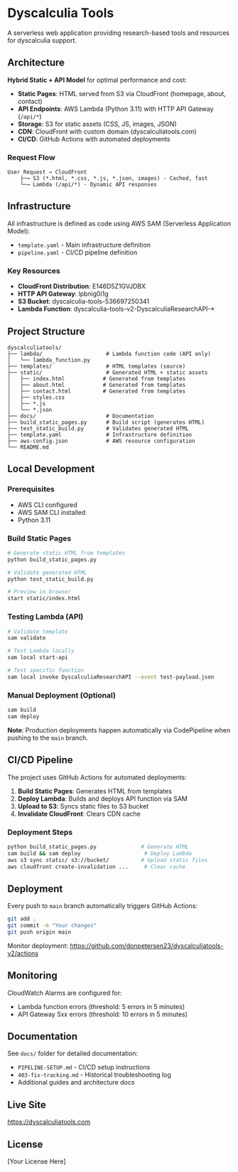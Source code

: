 # Dyscalculia Tools

A serverless web application providing research-based tools and resources for dyscalculia support.

## Architecture

**Hybrid Static + API Model** for optimal performance and cost:

- **Static Pages**: HTML served from S3 via CloudFront (homepage, about, contact)
- **API Endpoints**: AWS Lambda (Python 3.11) with HTTP API Gateway (`/api/*`)
- **Storage**: S3 for static assets (CSS, JS, images, JSON)
- **CDN**: CloudFront with custom domain (dyscalculiatools.com)
- **CI/CD**: GitHub Actions with automated deployments

### Request Flow
```
User Request → CloudFront
    ├─→ S3 (*.html, *.css, *.js, *.json, images) - Cached, fast
    └─→ Lambda (/api/*) - Dynamic API responses
```

## Infrastructure

All infrastructure is defined as code using AWS SAM (Serverless Application Model):

- `template.yaml` - Main infrastructure definition
- `pipeline.yaml` - CI/CD pipeline definition

### Key Resources

- **CloudFront Distribution**: E146D5Z1GVJDBX
- **HTTP API Gateway**: lpbnig0i1g
- **S3 Bucket**: dyscalculia-tools-536697250341
- **Lambda Function**: dyscalculia-tools-v2-DyscalculiaResearchAPI-*

## Project Structure

```
dyscalculiatools/
├── lambda/                    # Lambda function code (API only)
│   └── lambda_function.py
├── templates/                 # HTML templates (source)
├── static/                    # Generated HTML + static assets
│   ├── index.html            # Generated from templates
│   ├── about.html            # Generated from templates
│   ├── contact.html          # Generated from templates
│   ├── styles.css
│   ├── *.js
│   └── *.json
├── docs/                      # Documentation
├── build_static_pages.py      # Build script (generates HTML)
├── test_static_build.py       # Validates generated HTML
├── template.yaml              # Infrastructure definition
├── aws-config.json            # AWS resource configuration
└── README.md
```

## Local Development

### Prerequisites
- AWS CLI configured
- AWS SAM CLI installed
- Python 3.11

### Build Static Pages

```bash
# Generate static HTML from templates
python build_static_pages.py

# Validate generated HTML
python test_static_build.py

# Preview in browser
start static/index.html
```

### Testing Lambda (API)

```bash
# Validate template
sam validate

# Test Lambda locally
sam local start-api

# Test specific function
sam local invoke DyscalculiaResearchAPI --event test-payload.json
```

### Manual Deployment (Optional)

```bash
sam build
sam deploy
```

**Note**: Production deployments happen automatically via CodePipeline when pushing to the `main` branch.

## CI/CD Pipeline

The project uses GitHub Actions for automated deployments:

1. **Build Static Pages**: Generates HTML from templates
2. **Deploy Lambda**: Builds and deploys API function via SAM
3. **Upload to S3**: Syncs static files to S3 bucket
4. **Invalidate CloudFront**: Clears CDN cache

### Deployment Steps
```bash
python build_static_pages.py              # Generate HTML
sam build && sam deploy                    # Deploy Lambda
aws s3 sync static/ s3://bucket/          # Upload static files
aws cloudfront create-invalidation ...     # Clear cache
```

## Deployment

Every push to `main` branch automatically triggers GitHub Actions:

```bash
git add .
git commit -m "Your changes"
git push origin main
```

Monitor deployment: https://github.com/donpetersen23/dyscalculiatools-v2/actions

## Monitoring

CloudWatch Alarms are configured for:
- Lambda function errors (threshold: 5 errors in 5 minutes)
- API Gateway 5xx errors (threshold: 10 errors in 5 minutes)

## Documentation

See `docs/` folder for detailed documentation:
- `PIPELINE-SETUP.md` - CI/CD setup instructions
- `403-fix-tracking.md` - Historical troubleshooting log
- Additional guides and architecture docs

## Live Site

https://dyscalculiatools.com

## License

[Your License Here]
